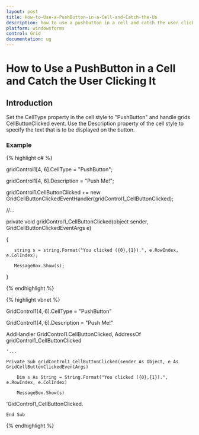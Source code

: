 ```yaml
---
layout: post
title: How-to-Use-a-PushButton-in-a-Cell-and-Catch-the-Us
description: how to use a pushbutton in a cell and catch the user clicking it
platform: windowsforms
control: Grid
documentation: ug
---
```


# How to Use a PushButton in a Cell and Catch the User Clicking It

## Introduction

Set the CellType property in the cell style to "PushButton" and handle grids CellButtonClicked event. Use the Description property of the cell style to specify the text that is to be displayed on the button.

### Example

{% highlight c# %}



gridControl1[4, 6].CellType = "PushButton";

gridControl1[4, 6].Description = "Push Me!";



gridControl1.CellButtonClicked += new GridCellButtonClickedEventHandler(gridControl1_CellButtonClicked);



//...

private void gridControl1_CellButtonClicked(object sender, GridCellButtonClickedEventArgs e)

   {

       string s = string.Format("You clicked ({0},{1}).", e.RowIndex, e.ColIndex);

       MessageBox.Show(s);

   }

{% endhighlight  %}

{% highlight vbnet %}



GridControl1(4, 6).CellType = "PushButton" 

GridControl1(4, 6).Description = "Push Me!"



AddHandler GridControl1.CellButtonClicked, AddressOf gridControl1_CellButtonClicked



    '...

    Private Sub gridControl1_CellButtonClicked(sender As Object, e As GridCellButtonClickedEventArgs)

        Dim s As String = String.Format("You clicked ({0},{1}).", e.RowIndex, e.ColIndex)

        MessageBox.Show(s)



'GidControl1_CellButtonClicked.

    End Sub 

{% endhighlight  %}

